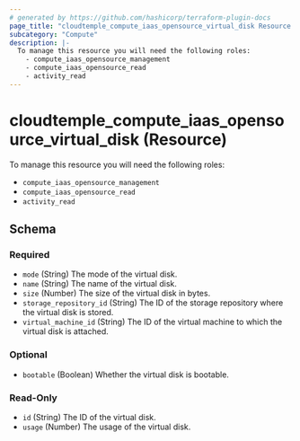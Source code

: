 ```yaml
---
# generated by https://github.com/hashicorp/terraform-plugin-docs
page_title: "cloudtemple_compute_iaas_opensource_virtual_disk Resource - terraform-provider-cloudtemple"
subcategory: "Compute"
description: |-
  To manage this resource you will need the following roles:
    - compute_iaas_opensource_management
    - compute_iaas_opensource_read
    - activity_read
---
```


# cloudtemple_compute_iaas_opensource_virtual_disk (Resource)

To manage this resource you will need the following roles:
  - `compute_iaas_opensource_management`
  - `compute_iaas_opensource_read`
  - `activity_read`



<!-- schema generated by tfplugindocs -->
## Schema

### Required

- `mode` (String) The mode of the virtual disk.
- `name` (String) The name of the virtual disk.
- `size` (Number) The size of the virtual disk in bytes.
- `storage_repository_id` (String) The ID of the storage repository where the virtual disk is stored.
- `virtual_machine_id` (String) The ID of the virtual machine to which the virtual disk is attached.

### Optional

- `bootable` (Boolean) Whether the virtual disk is bootable.

### Read-Only

- `id` (String) The ID of the virtual disk.
- `usage` (Number) The usage of the virtual disk.


